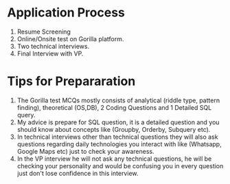 # Application Process
1. Resume Screening 
2. Online/Onsite test on Gorilla platform.
3. Two technical interviews.
4. Final Interview with VP. 

# Tips for Prepararation
1. The Gorilla test MCQs mostly consists of analytical (riddle type, pattern finding), theoretical (OS,DB), 2 Coding Questions and 1 Detailed SQL query.
2. My advice is prepare for SQL question, it is a detailed question and you should know about concepts like (Groupby, Orderby, Subquery etc).
3. In technical interviews other than technical questions they will also ask questions regarding daily technologies you interact with like (Whatsapp, Google Maps etc) just to check your awareness. 
4. In the VP interview he will not ask any technical questions, he will be checking your personality and would be confusing you in every question just don't lose confidence in this interview.
